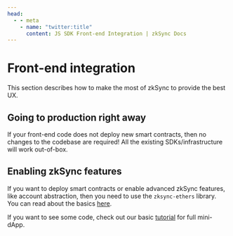 ```yaml
---
head:
  - - meta
    - name: "twitter:title"
      content: JS SDK Front-end Integration | zkSync Docs
---
```


# Front-end integration

This section describes how to make the most of zkSync to provide the best UX.

## Going to production right away

If your front-end code does not deploy new smart contracts, then no changes to the codebase are required! All the existing SDKs/infrastructure will work out-of-box.

## Enabling zkSync features

If you want to deploy smart contracts or enable advanced zkSync features, like account abstraction, then you need to use the `zksync-ethers` library. You can read about the basics [here](./features.md).

If you want to see some code, check out our basic [tutorial](../../../quick-start/hello-world.md) for full mini-dApp.
